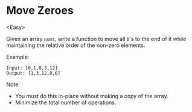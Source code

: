 # Move Zeroes

\<Easy>

Given an array `nums`, write a function to move all `0`'s to the end of it while
maintaining the relative order of the non-zero elements.

Example:

```
Input: [0,1,0,3,12]
Output: [1,3,12,0,0]
```

Note:
- You must do this in-place without making a copy of the array.
- Minimize the total number of operations.
